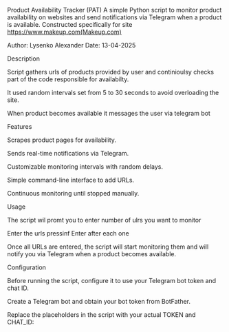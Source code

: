 Product Availability Tracker (PAT)
A simple Python script to monitor product availability on websites and send notifications via Telegram when a product is available.
Constructed specifically for site https://www.makeup.com(Makeup.com)

Author: Lysenko Alexander
Date: 13-04-2025

Description

Script gathers urls of products provided by user and continioulsy checks part of the code responsible for availabilty.

It used random intervals set from 5 to 30 seconds to avoid overloading the site.

When product becomes available it messages the user via telegram bot 

Features

Scrapes product pages for availability.

Sends real-time notifications via Telegram.

Customizable monitoring intervals with random delays.

Simple command-line interface to add URLs.

Continuous monitoring until stopped manually.

Usage

The script wil promt you to enter number of ulrs you want to monitor

Enter the urls pressinf Enter after each one

Once all URLs are entered, the script will start monitoring them and will notify you via Telegram when a product becomes available.

Configuration

Before running the script, configure it to use your Telegram bot token and chat ID.

Create a Telegram bot and obtain your bot token from BotFather.

Replace the placeholders in the script with your actual TOKEN and CHAT_ID:
